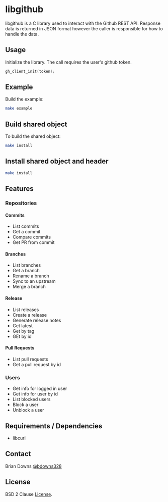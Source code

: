 # libgithub

libgithub is a C library used to interact with the Github REST API. Response data is returned in JSON format however the caller is responsible for how to handle the data.

## Usage

Initialize the library. The call requires the user's github token.

```c
gh_client_init(token);
```

## Example 

Build the example:

```sh
make example
```

## Build shared object

To build the shared object:

```sh
make install
```

## Install shared object and header

```sh
make install
```

## Features

### Repositories
#### Commits

* List commits
* Get a commit
* Compare commits
* Get PR from commit

#### Branches

* List branches
* Get a branch
* Rename a branch
* Sync to an upstream
* Merge a branch

#### Release

* List releases
* Create a release
* Generate release notes
* Get latest
* Get by tag
* GEt by id

#### Pull Requests

* List pull requests
* Get a pull request by id

### Users

* Get info for logged in user
* Get info for user by id
* List blocked users
* Block a user
* Unblock a user

## Requirements / Dependencies

* libcurl

## Contact

Brian Downs [@bdowns328](http://twitter.com/bdowns328)

## License

BSD 2 Clause [License](/LICENSE).
